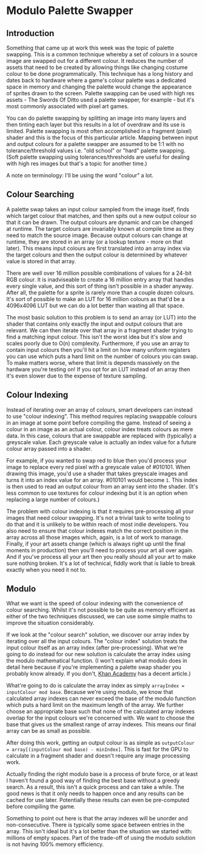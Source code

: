 # Modulo Palette Swapper

## Introduction

Something that came up at work this week was the topic of palette swapping. This is a common technique whereby a set of colours in a source image are swapped out for a different colour. It reduces the number of assets that need to be created by allowing things like changing costume colour to be done programmatically. This technique has a long history and dates back to hardware where a game's colour palette was a dedicated space in memory and changing the palette would change the appearance of sprites drawn to the screen. Palette swapping can be used with high res assets - The Swords Of Ditto used a palette swapper, for example - but it's most commonly associated with pixel art games.

You can do palette swapping by splitting an image into many layers and then tinting each layer but this results in a lot of overdraw and its use is limited. Palette swapping is most often accomplished in a fragment (pixel) shader and this is the focus of this particular article. Mapping between input and output colours for a palette swapper are assumed to be 1:1 with no tolerance/threshold values i.e. "old school" or "hard" palette swapping. (Soft palette swapping using tolerances/thresholds are useful for dealing with high res images but that's a topic for another time.)

A note on terminology: I'll be using the word "colour" a lot.

## Colour Searching

A palette swap takes an input colour sampled from the image itself, finds which target colour that matches, and then spits out a new output colour so that it can be drawn. The output colours are dynamic and can be changed at runtime. The target colours are invariably known at compile time as they need to match the source image. Because output colours can change at runtime, they are stored in an array (or a lookup texture - more on that later). This means input colours are first translated into an array index via the target colours and then the output colour is determined by whatever value is stored in that array. 

There are well over 16 million possible combinations of values for a 24-bit RGB colour. It is inadviseable to create a 16 million entry array that handles every single value, and this sort of thing isn't possible in a shader anyway. After all, the palette for a sprite is rarely more than a couple dozen colours. It's sort of possible to make an LUT for 16 million colours as that'd be a 4096x4096 LUT but we can do a lot better than wasting all that space.

The most basic solution to this problem is to send an array (or LUT) into the shader that contains only exactly the input and output colours that are relevant. We can then iterate over that array in a fragment shader trying to find a matching input colour. This isn't the worst idea but it's slow and scales poorly due to O(n) complexity. Furthermore, if you use an array to contain input colours then you'll hit a limit on how many uniform registers you can use which puts a hard limit on the number of colours you can swap. To make matters worse, where that limit is depends massively on the hardware you're testing on! If you opt for an LUT instead of an array then it's even slower due to the expense of texture sampling.

## Colour Indexing

Instead of iterating over an array of colours, smart developers can instead to use "colour indexing". This method requires replacing swappable colours in an image at some point before compiling the game. Instead of seeing a colour in an image as an actual colour, colour index treats colours as mere data. In this case, colours that are swappable are replaced with (typically) a greyscale value. Each greyscale value is actually an index value for a future colour array passed into a shader.

For example, if you wanted to swap red to blue then you'd process your image to replace every red pixel with a greyscale value of #010101. When drawing this image, you'd use a shader that takes greyscale images and turns it into an index value for an array. #010101 would become `1`. This index is then used to read an output colour from an array sent into the shader. (It's less common to use textures for colour indexing but it is an option when replacing a large number of colours.)

The problem with colour indexing is that it requires pre-processing all your images that need colour swapping. It's not a trivial task to write tooling to do that and it is unlikely to be within reach of most indie developers. You also need to ensure that colour indexes match the correct position in the array across all those images which, again, is a lot of work to manage. Finally, if your art assets change (which is always right up until the final moments in production) then you'll need to process your art all over again. And if you've process all your art then you really should all your art to make sure nothing broken. It's a lot of technical, fiddly work that is liable to break exactly when you need it not to.

## Modulo

What we want is the speed of colour indexing with the convenience of colour searching. Whilst it's not possible to be quite as memory efficient as either of the two techniques discussed, we can use some simple maths to improve the situation considerably.

If we look at the "colour search" solution, we discover our array index by iterating over all the input colours. The "colour index" solution treats the input colour itself as an array index (after pre-processing). What we're going to do instead for our new solution is calculate the array index using the modulo mathematical function. (I won't explain what modulo does in detail here because if you're implementing a palette swap shader you probably know already. If you don't, [Khan Academy](https://www.khanacademy.org/computing/computer-science/cryptography/modarithmetic/a/what-is-modular-arithmetic) has a decent article.)

What're going to do is calculate the array index as simply `arrayIndex = inputColour mod base`. Because we're using modulo, we know that calculated array indexes can never exceed the base of the modulo function which puts a hard limit on the maximum length of the array. We further choose an appropriate base such that none of the calculated array indexes overlap for the input colours we're concerned with. We want to choose the base that gives us the smallest range of array indexes. This means our final array can be as small as possible.

After doing this work, getting an output colour is as simple as `outputColour = array[(inputColour mod base) - minIndex]`. This is fast for the GPU to calculate in a fragment shader and doesn't require any image processing work.

Actually finding the right modulo base is a process of brute force, or at least I haven't found a good way of finding the best base without a greedy search. As a result, this isn't a quick process and can take a while. The good news is that it only needs to happen once and any results can be cached for use later. Potentially these results can even be pre-computed before compiling the game.

Something to point out here is that the array indexes will be unorder and non-consecutive. There is typically some space between entries in the array. This isn't ideal but it's a lot better than the situation we started with: millions of empty spaces. Part of the trade-off of using the modulo solution is not having 100% memory efficiency.

